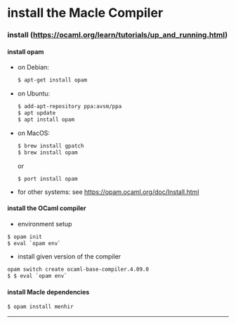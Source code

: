 # install the Macle Compiler 

### install (https://ocaml.org/learn/tutorials/up_and_running.html)

#### install opam

- on Debian:
  ```bash
  $ apt-get install opam
  ```

- on Ubuntu:
  ```bash
  $ add-apt-repository ppa:avsm/ppa
  $ apt update
  $ apt install opam
  ```

- on MacOS:
     ```bash
     $ brew install gpatch
     $ brew install opam
     ```
   or 
   ```bash
   $ port install opam
   ```

- for other systems: see https://opam.ocaml.org/doc/Install.html

#### install the OCaml compiler

- environment setup

```bash
$ opam init
$ eval `opam env`
```
- install given version of the compiler
```bash
opam switch create ocaml-base-compiler.4.09.0
$ $ eval `opam env`
```

#### install Macle dependencies
  ```bash
  $ opam install menhir
  ```

-----
